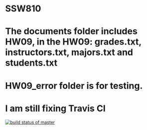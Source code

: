 # SSW810
# The documents folder includes HW09, in the HW09: grades.txt, instructors.txt, majors.txt and students.txt
# HW09_error folder is for testing.
# I am still fixing Travis CI
[![build status of master](https://travis-ci.org/JamesLi0217/SSW810.svg?branch=HW10)](https://travis-ci.org/JamesLi0217/SSW810)
